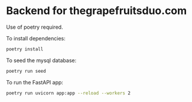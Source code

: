 # Backend for thegrapefruitsduo.com

Use of poetry required.

To install dependencies:

```bash
poetry install
```

To seed the mysql database:

```bash
poetry run seed
```

To run the FastAPI app:

```bash
poetry run uvicorn app:app --reload --workers 2
```
